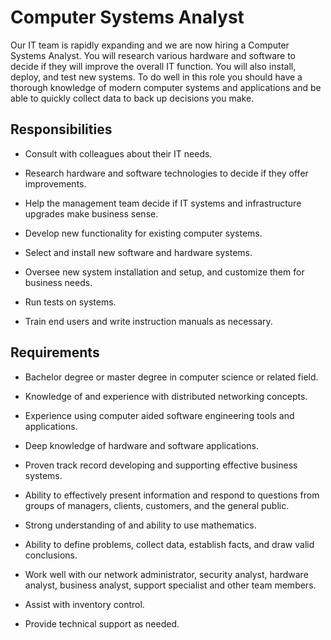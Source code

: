 # Computer Systems Analyst

Our IT team is rapidly expanding and we are now hiring a Computer Systems Analyst. You will research various hardware and software to decide if they will improve the overall IT function. You will also install, deploy, and test new systems. To do well in this role you should have a thorough knowledge of modern computer systems and applications and be able to quickly collect data to back up decisions you make.

## Responsibilities

* Consult with colleagues about their IT needs.

* Research hardware and software technologies to decide if they offer improvements.

* Help the management team decide if IT systems and infrastructure upgrades make business sense.

* Develop new functionality for existing computer systems.

* Select and install new software and hardware systems.

* Oversee new system installation and setup, and customize them for business needs.

* Run tests on systems.

* Train end users and write instruction manuals as necessary.

## Requirements

* Bachelor degree or master degree in computer science or related field.

* Knowledge of and experience with distributed networking concepts.

* Experience using computer aided software engineering tools and applications.

* Deep knowledge of hardware and software applications.

* Proven track record developing and supporting effective business systems.

* Ability to effectively present information and respond to questions from groups of managers, clients, customers, and the general public.

* Strong understanding of and ability to use mathematics.

* Ability to define problems, collect data, establish facts, and draw valid conclusions.

* Work well with our network administrator, security analyst, hardware analyst, business analyst, support specialist and other team members.

* Assist with inventory control.

* Provide technical support as needed.

